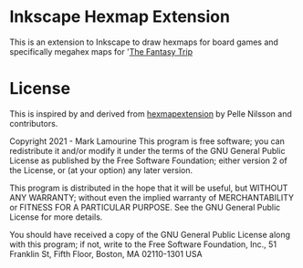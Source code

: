 # Inkscape Hexmap Extension

 This is an extension to Inkscape to draw hexmaps for board games and
 specifically megahex maps for '[The Fantasy Trip](https://thefantasytrip.game/)

# License

 This is inspired by and derived from 
 [hexmapextension](https://github.com/lifelike/hexmapextension) 
 by Pelle Nilsson and contributors.
 
 Copyright 2021 - Mark Lamourine
 This program is free software; you can redistribute it and/or modify
 it under the terms of the GNU General Public License as published by
 the Free Software Foundation; either version 2 of the License, or
 (at your option) any later version.

 This program is distributed in the hope that it will be useful,
 but WITHOUT ANY WARRANTY; without even the implied warranty of
 MERCHANTABILITY or FITNESS FOR A PARTICULAR PURPOSE.  See the
 GNU General Public License for more details.

 You should have received a copy of the GNU General Public License
 along with this program; if not, write to the Free Software
 Foundation, Inc., 51 Franklin St, Fifth Floor, Boston, MA  02110-1301  USA

